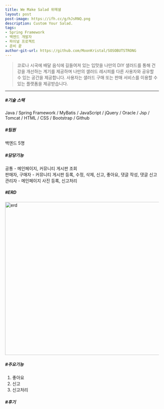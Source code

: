 ```yaml
---
title: We Make Salad 위메샐
layout: post
post-image: https://ifh.cc/g/hJsRNQ.png
description: Custom Your Salad.
tags:
- Spring Framework
- 백엔드 개발자
- 파이널 프로젝트
- 준비 끝
author-git-url: https://github.com/MoonKristal/SOSOBUTSTRONG
---
```


> 코로나 시국에 배달 음식에 길들여져 있는 입맛을 나만의 DIY 샐러드를 통해 건강을 개선하는 계기를 제공하며 나만의 샐러드 레시피를 다른 사용자와 공유할 수 있는 공간을 제공합니다. 사용자는 샐러드 구매 또는 판매 서비스를 이용할 수 있는 플랫폼을 제공받습니다.&emsp;&emsp;&emsp;

---

##### #기술 스택
Java / Spring Framework / MyBatis / JavaScript / jQuery / Oracle / Jsp / Tomcat / HTML / CSS / Bootstrap / Github

##### #팀원
백엔드 5명

##### #담당기능
공통 - 메인페이지, 커뮤니티 게시판 조회 <br>
판매자, 구매자 - 커뮤니티 게시판 등록, 수정, 삭제, 신고, 좋아요, 댓글 작성, 댓글 신고 <br>
관리자 - 메인페이지 사진 등록, 신고처리 <br>

##### #ERD
<img src="https://ifh.cc/g/pWGcsg.jpg" width="1000px" height="500px" alt="erd">

##### #주요기능
1. 좋아요
2. 신고
3. 신고처리


##### #후기





